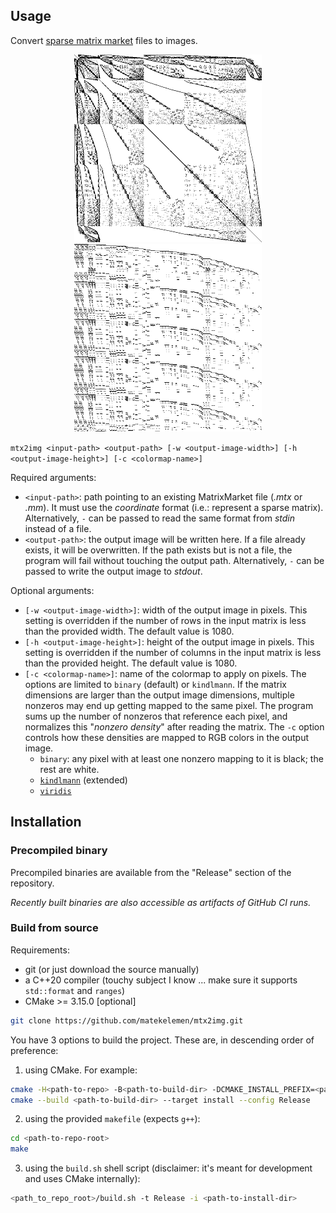 ## Usage

Convert [sparse matrix market](https://math.nist.gov/MatrixMarket/formats.html#MMformat) files to images.

<p align="center">
<img src=".github/assets/cube_isoparametric_quadratic_tets.png" width=300/> <img src=".github/assets/rbs480a.png" width=300/>
</p>

`mtx2img <input-path> <output-path> [-w <output-image-width>] [-h <output-image-height>] [-c <colormap-name>]`

Required arguments:
- `<input-path>`: path pointing to an existing MatrixMarket file (*.mtx* or *.mm*). It must use the *coordinate* format (i.e.: represent a sparse matrix). Alternatively, `-` can be passed to read the same format from *stdin* instead of a file.
- `<output-path>`: the output image will be written here. If a file already exists, it will be overwritten. If the path exists but is not a file, the program will fail without touching the output path. Alternatively, `-` can be passed to write the output image to *stdout*.

Optional arguments:
- `[-w <output-image-width>]`: width of the output image in pixels. This setting is overridden if the number of rows in the input matrix is less than the provided width. The default value is 1080.
- `[-h <output-image-height>]`: height of the output image in pixels. This setting is overridden if the number of columns in the input matrix is less than the provided height. The default value is 1080.
- `[-c <colormap-name>]`: name of the colormap to apply on pixels. The options are limited to `binary` (default) or `kindlmann`. If the matrix dimensions are larger than the output image dimensions, multiple nonzeros may end up getting mapped to the same pixel. The program sums up the number of nonzeros that reference each pixel, and normalizes this "*nonzero density*" after reading the matrix. The `-c` option controls how these densities are mapped to RGB colors in the output image.
   - `binary`: any pixel with at least one nonzero mapping to it is black; the rest are white.
   - [`kindlmann`](https://www.kennethmoreland.com/color-advice/#extended-kindlmann) (extended)
   - [`viridis`](https://www.kennethmoreland.com/color-advice/#viridis)

## Installation

### Precompiled binary

Precompiled binaries are available from the "Release" section of the repository.

*Recently built binaries are also accessible as artifacts of GitHub CI runs.*

### Build from source

Requirements:
- git (or just download the source manually)
- a C++20 compiler (touchy subject I know ... make sure it supports `std::format` and `ranges`)
- CMake >= 3.15.0 [optional]

```bash
git clone https://github.com/matekelemen/mtx2img.git
```

You have 3 options to build the project. These are, in descending order of preference:
1) using CMake. For example:
```bash
cmake -H<path-to-repo> -B<path-to-build-dir> -DCMAKE_INSTALL_PREFIX=<path-to-install-dir>
cmake --build <path-to-build-dir> --target install --config Release
```
2) using the provided `makefile` (expects `g++`):
```bash
cd <path-to-repo-root>
make
```
3) using the `build.sh` shell script (disclaimer: it's meant for development and uses CMake internally):
```bash
<path_to_repo_root>/build.sh -t Release -i <path-to-install-dir>
```
